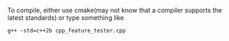 To compile, either use cmake(may not know that a compiler supports the latest standards) or type something like

```g++ -std=c++2b cpp_feature_tester.cpp```
